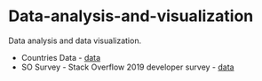 # Data-analysis-and-visualization

Data analysis and data visualization.

* Countries Data - [data](https://www.csdojo.io/data)
* SO Survey - Stack Overflow 2019 developer survey - [data](https://insights.stackoverflow.com/survey/2019)
